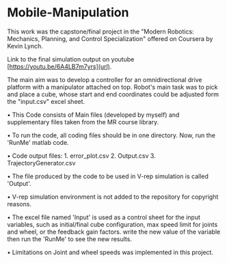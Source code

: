 # Mobile-Manipulation
This work was the capstone/final project in the "Modern Robotics: Mechanics, Planning, and Control Specialization" offered on Coursera by Kevin Lynch.

Link to the final simulation output on youtube [https://youtu.be/6A4LB7m7yrs](url).
  
The main aim was to develop a controller for an omnidirectional drive platform with a manipulator attached on top. Robot's main task was to pick and place a cube, whose start and end coordinates could be adjusted form the "input.csv" excel sheet.  

•	This Code consists of Main files (developed by myself) and supplementary files taken from the MR course library. 

•	To run the code, all coding files should  be in one directory. Now, run the 'RunMe' matlab code.

•	Code output files:  1. error_plot.csv  2. Output.csv  3. TrajectoryGenerator.csv

•	The file produced by the code to be used in V-rep simulation is called 'Output'.  

•	V-rep simulation environment is not added to the repository for copyright reasons.

•	The excel file named 'Input' is used as a control sheet for the input variables, such as initial/final cube configuration, max speed limit for joints and wheel, or the feedback 
gain factors. write the new value of the variable then run the 'RunMe' to see the new results.

•	Limitations on Joint and wheel speeds was implemented in this project.
